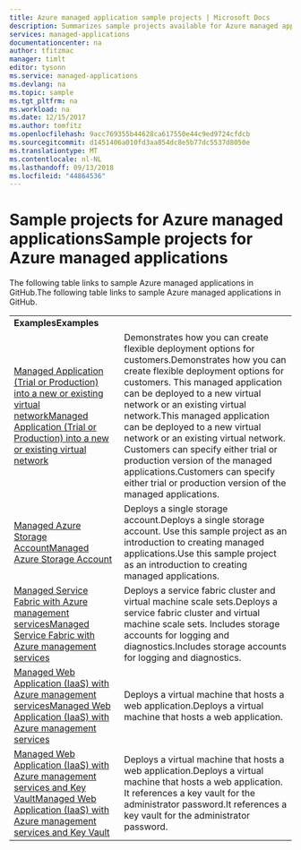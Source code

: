```yaml
---
title: Azure managed application sample projects | Microsoft Docs
description: Summarizes sample projects available for Azure managed applications
services: managed-applications
documentationcenter: na
author: tfitzmac
manager: timlt
editor: tysonn
ms.service: managed-applications
ms.devlang: na
ms.topic: sample
ms.tgt_pltfrm: na
ms.workload: na
ms.date: 12/15/2017
ms.author: tomfitz
ms.openlocfilehash: 9acc769355b44628ca617550e44c9ed9724cfdcb
ms.sourcegitcommit: d1451406a010fd3aa854dc8e5b77dc5537d8050e
ms.translationtype: MT
ms.contentlocale: nl-NL
ms.lasthandoff: 09/13/2018
ms.locfileid: "44864536"
---
```

# <a name="sample-projects-for-azure-managed-applications"></a><span data-ttu-id="eca1b-103">Sample projects for Azure managed applications</span><span class="sxs-lookup"><span data-stu-id="eca1b-103">Sample projects for Azure managed applications</span></span>

<span data-ttu-id="eca1b-104">The following table links to sample Azure managed applications in GitHub.</span><span class="sxs-lookup"><span data-stu-id="eca1b-104">The following table links to sample Azure managed applications in GitHub.</span></span>

|  |  |
| --- | --- |
| <span data-ttu-id="eca1b-105">**Examples**</span><span class="sxs-lookup"><span data-stu-id="eca1b-105">**Examples**</span></span> | |
| [<span data-ttu-id="eca1b-106">Managed Application (Trial or Production) into a new or existing virtual network</span><span class="sxs-lookup"><span data-stu-id="eca1b-106">Managed Application (Trial or Production) into a new or existing virtual network</span></span>](https://github.com/Azure/azure-managedapp-samples/tree/master/samples/201-managed-app-using-existing-vnet) | <span data-ttu-id="eca1b-107">Demonstrates how you can create flexible deployment options for customers.</span><span class="sxs-lookup"><span data-stu-id="eca1b-107">Demonstrates how you can create flexible deployment options for customers.</span></span> <span data-ttu-id="eca1b-108">This managed application can be deployed to a new virtual network or an existing virtual network.</span><span class="sxs-lookup"><span data-stu-id="eca1b-108">This managed application can be deployed to a new virtual network or an existing virtual network.</span></span> <span data-ttu-id="eca1b-109">Customers can specify either trial or production version of the managed applications.</span><span class="sxs-lookup"><span data-stu-id="eca1b-109">Customers can specify either trial or production version of the managed applications.</span></span> |
| [<span data-ttu-id="eca1b-110">Managed Azure Storage Account</span><span class="sxs-lookup"><span data-stu-id="eca1b-110">Managed Azure Storage Account</span></span>](https://github.com/Azure/azure-managedapp-samples/tree/master/samples/201-managed-storage-account) | <span data-ttu-id="eca1b-111">Deploys a single storage account.</span><span class="sxs-lookup"><span data-stu-id="eca1b-111">Deploys a single storage account.</span></span> <span data-ttu-id="eca1b-112">Use this sample project as an introduction to creating managed applications.</span><span class="sxs-lookup"><span data-stu-id="eca1b-112">Use this sample project as an introduction to creating managed applications.</span></span> |
| [<span data-ttu-id="eca1b-113">Managed Service Fabric with Azure management services</span><span class="sxs-lookup"><span data-stu-id="eca1b-113">Managed Service Fabric with Azure management services</span></span>](https://github.com/Azure/azure-managedapp-samples/tree/master/samples/201-managed-service-fabric) | <span data-ttu-id="eca1b-114">Deploys a service fabric cluster and virtual machine scale sets.</span><span class="sxs-lookup"><span data-stu-id="eca1b-114">Deploys a service fabric cluster and virtual machine scale sets.</span></span> <span data-ttu-id="eca1b-115">Includes storage accounts for logging and diagnostics.</span><span class="sxs-lookup"><span data-stu-id="eca1b-115">Includes storage accounts for logging and diagnostics.</span></span> |
| [<span data-ttu-id="eca1b-116">Managed Web Application (IaaS) with Azure management services</span><span class="sxs-lookup"><span data-stu-id="eca1b-116">Managed Web Application (IaaS) with Azure management services</span></span>](https://github.com/Azure/azure-managedapp-samples/tree/master/samples/201-managed-web-app) | <span data-ttu-id="eca1b-117">Deploys a virtual machine that hosts a web application.</span><span class="sxs-lookup"><span data-stu-id="eca1b-117">Deploys a virtual machine that hosts a web application.</span></span> |
| [<span data-ttu-id="eca1b-118">Managed Web Application (IaaS) with Azure management services and Key Vault</span><span class="sxs-lookup"><span data-stu-id="eca1b-118">Managed Web Application (IaaS) with Azure management services and Key Vault</span></span>](https://github.com/Azure/azure-managedapp-samples/tree/master/samples/201-managed-web-app-using-keyvault) | <span data-ttu-id="eca1b-119">Deploys a virtual machine that hosts a web application.</span><span class="sxs-lookup"><span data-stu-id="eca1b-119">Deploys a virtual machine that hosts a web application.</span></span> <span data-ttu-id="eca1b-120">It references a key vault for the administrator password.</span><span class="sxs-lookup"><span data-stu-id="eca1b-120">It references a key vault for the administrator password.</span></span> |
